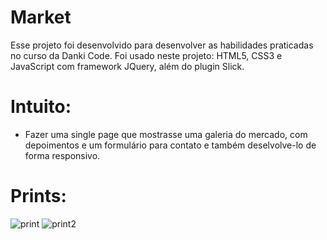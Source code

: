 # Market
Esse projeto foi desenvolvido para desenvolver as habilidades praticadas no curso da Danki Code.
Foi usado neste projeto: HTML5, CSS3 e JavaScript com framework JQuery, além do plugin Slick.

# Intuito:
- Fazer uma single page que mostrasse uma galeria do mercado, com depoimentos e um formulário para contato e também deselvolve-lo de forma responsivo.

# Prints:

![print](https://user-images.githubusercontent.com/51682452/73271416-4fb45a00-41bf-11ea-8871-872490c6158a.png)
![print2](https://user-images.githubusercontent.com/51682452/73272331-f5b49400-41c0-11ea-98e3-e8348d187d94.png)








